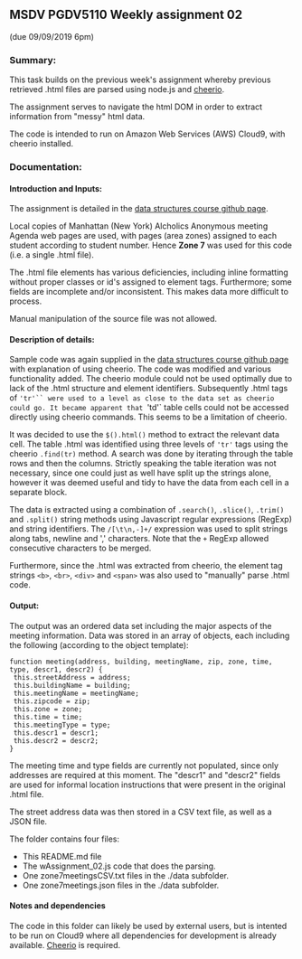 ## MSDV PGDV5110 Weekly assignment 02 
(due 09/09/2019 6pm)

### Summary:

This task builds on the previous week's assignment whereby previous
retrieved .html files are parsed using node.js and [cheerio](https://www.npmjs.com/package/cheerio).

The assignment serves to navigate the html DOM in order to extract information from 
"messy" html data. 

The code is intended to run on Amazon Web Services (AWS) Cloud9, with cheerio installed.

### Documentation:

#### Introduction and Inputs:

The assignment is detailed in the [data structures course github page](https://github.com/visualizedata/data-structures/blob/master/weekly_assignment_02.md).

Local copies of Manhattan (New York) Alcholics Anonymous meeting Agenda web pages are used, 
with pages (area zones) assigned to each student according to student number.
Hence **Zone 7** was used for this code (i.e. a single .html file).

The .html file elements has various deficiencies, including inline formatting without proper classes or id's assigned to element tags.
Furthermore; some fields are incomplete and/or inconsistent. This makes data more difficult to process. 

Manual manipulation of the source file was not allowed.

#### Description of details:

Sample code was again supplied in the [data structures course github page](https://github.com/visualizedata/data-structures/blob/master/weekly_assignment_02.md)
with explanation of using cheerio. The code was modified and various functionality added.
The cheerio module could not be used optimally due to lack of the .html structure and element identifiers.
Subsequently .html tags of `'tr'`` were used to a level as close to the data set as cheerio could go.
It became apparent that `'td'` table cells could not be accessed directly using cheerio commands. This seems to be a limitation of cheerio.

It was decided to use the `$().html()` method to extract the relevant data cell.
The table .html was identified using three levels of `'tr'` tags using the cheerio `.find(tr)` method.
A search was done by iterating through the table rows and then the columns.
Strictly speaking the table iteration was not necessary, since one could just as well 
have split up the strings alone, however it was deemed useful and tidy to have the data 
from each cell in a separate block.

The data is extracted using a combination of `.search()`, `.slice()`, `.trim()` 
and `.split()` string methods using Javascript regular expressions (RegExp) and string identifiers.
The `/[\t\n,-]+/` expression was used to split strings along tabs, newline and ',' characters.
Note that the `+` RegExp allowed consecutive characters to be merged.

Furthermore, since the .html was extracted from cheerio, the element tag strings
`<b>`, `<br>`, `<div>` and `<span>` was also used to "manually" parse .html code.

#### Output:

The output was an ordered data set including the major aspects of the meeting 
information. Data was stored in an array of objects, each including the following
(according to the object template):

``` 
function meeting(address, building, meetingName, zip, zone, time, type, descr1, descr2) {
 this.streetAddress = address;
 this.buildingName = building;
 this.meetingName = meetingName;
 this.zipcode = zip;
 this.zone = zone;
 this.time = time;
 this.meetingType = type;
 this.descr1 = descr1;
 this.descr2 = descr2;
}
```

The meeting time and type fields are currently not populated, since only addresses
are required at this moment. 
The "descr1" and "descr2" fields are used for informal location instructions
that were present in the original .html file.

The street address data was then stored in a CSV text file, as well as a JSON
file.

The folder contains four files:
* This README.md file
* The wAssignment_02.js code that does the parsing.
* One zone7meetingsCSV.txt files in the ./data subfolder.
* One zone7meetings.json files in the ./data subfolder. 




#### Notes and dependencies

The code in this folder can likely be used by external users, 
but is intented to be run on Cloud9 where all dependencies for development is already available.
[Cheerio](https://www.npmjs.com/package/cheerio) is required.

